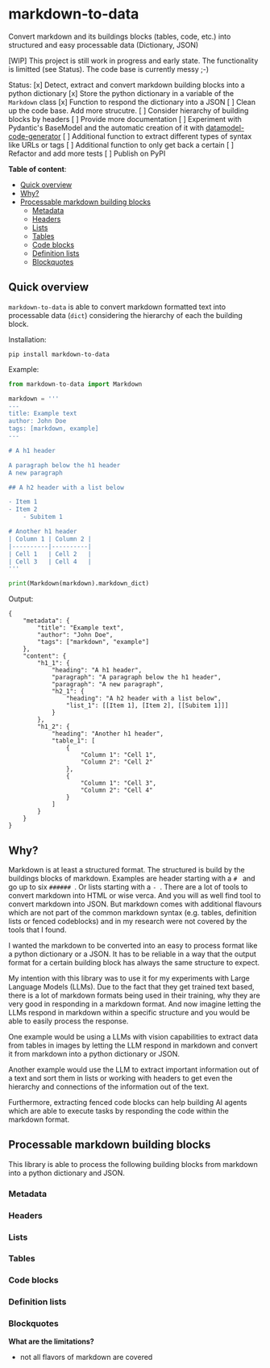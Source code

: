 # markdown-to-data
Convert markdown and its buildings blocks (tables, code, etc.) into structured and easy processable data (Dictionary, JSON)

[WIP]
This project is still work in progress and early state. The functionality is limitted (see Status).
The code base is currently messy ;-)

Status:
[x] Detect, extract and convert markdown building blocks into a python dictionary
[x] Store the python dictionary in a variable of the `Markdown` class
[x] Function to respond the dictionary into a JSON
[ ] Clean up the code base. Add more strucutre.
[ ] Consider hierarchy of building blocks by headers
[ ] Provide more documentation
[ ] Experiment with Pydantic's BaseModel and the automatic creation of it with [datamodel-code-generator](https://koxudaxi.github.io/datamodel-code-generator/jsondata/)
[ ] Additional function to extract different types of syntax like URLs or tags
[ ] Additional function to only get back a certain
[ ] Refactor and add more tests
[ ] Publish on PyPI


**Table of content**:
- [Quick overview](#quick-overview)
- [Why?](#why)
- [Processable markdown building blocks](#processable-markdown-building-blocks)
    - [Metadata](#metadata)
    - [Headers](#headers)
    - [Lists](#lists)
    - [Tables](#tables)
    - [Code blocks](#code-blocks)
    - [Definition lists](#definition-lists)
    - [Blockquotes](#blockquotes)

## Quick overview

`markdown-to-data` is able to convert markdown formatted text into processable data (`dict`) considering the hierarchy of each the building block.

Installation:
```
pip install markdown-to-data
```

Example:
```python
from markdown-to-data import Markdown

markdown = '''
---
title: Example text
author: John Doe
tags: [markdown, example]
---

# A h1 header

A paragraph below the h1 header
A new paragraph

## A h2 header with a list below

- Item 1
- Item 2
    - Subitem 1

# Another h1 header
| Column 1 | Column 2 |
|----------|----------|
| Cell 1   | Cell 2   |
| Cell 3   | Cell 4   |
'''

print(Markdown(markdown).markdown_dict)
```

Output:
```
{
    "metadata": {
        "title": "Example text",
        "author": "John Doe",
        "tags": ["markdown", "example"]
    },
    "content": {
        "h1_1": {
            "heading": "A h1 header",
            "paragraph": "A paragraph below the h1 header",
            "paragraph": "A new paragraph",
            "h2_1": {
                "heading": "A h2 header with a list below",
                "list_1": [[Item 1], [Item 2], [[Subitem 1]]]
            }
        },
        "h1_2": {
            "heading": "Another h1 header",
            "table_1": [
                {
                    "Column 1": "Cell 1",
                    "Column 2": "Cell 2"
                },
                {
                    "Column 1": "Cell 3",
                    "Column 2": "Cell 4"
                }
            ]
        }
    }
}
```

## Why?

Markdown is at least a structured format. The structured is build by the buildings blocks of markdown. Examples are header starting with a `# ` and go up to six `###### `. Or lists starting with a `- `.
There are a lot of tools to convert markdown into HTML or wise verca. And you will as well find tool to convert markdown into JSON. But markdown comes with additional flavours which are not part of the common markdown syntax (e.g. tables, definition lists or fenced codeblocks) and in my research were not covered by the tools that I found.

I wanted the markdown to be converted into an easy to process format like a python dictionary or a JSON. It has to be reliable in a way that the output format for a certain building block has always the same structure to expect.

My intention with this library was to use it for my experiments with Large Language Models (LLMs). Due to the fact that they get trained text based, there is a lot of markdown formats being used in their training, why they are very good in responding in a markdown format. And now imagine letting the LLMs respond in markdown within a specific structure and you would be able to easily process the response. 

One example would be using a LLMs with vision capabilities to extract data from tables in images by letting the LLM respond in markdown and convert it from markdown into a python dictionary or JSON.

Another example would use the LLM to extract important information out of a text and sort them in lists or working with headers to get even the hierarchy and connections of the information out of the text.

Furthermore, extracting fenced code blocks can help building AI agents which are able to execute tasks by responding the code within the markdown format.

## Processable markdown building blocks

This library is able to process the following building blocks from markdown into a python dictionary and JSON.

### Metadata

### Headers

### Lists

### Tables

### Code blocks

### Definition lists

### Blockquotes


**What are the limitations?**
- not all flavors of markdown are covered
